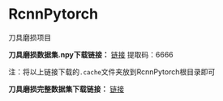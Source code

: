 # RcnnPytorch
刀具磨损项目

**刀具磨损数据集.npy下载链接：** [链接](https://pan.baidu.com/s/1WO58CAX4BhrfdkZCItHLqw?pwd=6666)
提取码：6666

注：将以上链接下载的`.cache`文件夹放到RcnnPytorch根目录即可

**刀具磨损完整数据集下载链接：** [链接](https://arch-blog.kidozh.com/projects/keras_detect_tool_wear/download_database.html)
